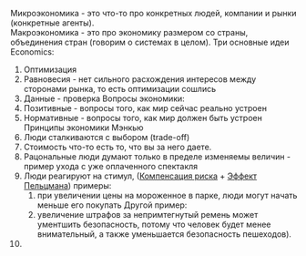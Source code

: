 Микроэкономика - это что-то про конкретных людей, компании и рынки (конкретные агенты).  
Макроэкономика - это про экономику размером со страны, объединения стран (говорим о системах в целом). 
Три основные идеи Economics:
1) Оптимизация
2) Равновесия - нет сильного расхождения интересов между сторонами рынка, то есть оптимизации сошлись
3) Данные - проверка
Вопросы экономики:
1) Позитивные - вопросы того, как мир сейчас реально устроен
2) Нормативные - вопросы того, как мир должен быть устроен
Принципы экономики Мэнкью
1) Люди сталкиваются с выбором (trade-off)
2) Стоимость что-то есть то, что вы за него даете.
3) Рацональные люди думают только в пределе изменяемы величин - пример ухода с уже оплаченного спектакля
4) Люди реагируют на стимул, ([Компенсация риска](https://en.wikipedia.org/wiki/Risk_compensation) + [Эффект Пельцмана](https://ru.wikipedia.org/wiki/%D0%AD%D1%84%D1%84%D0%B5%D0%BA%D1%82_%D0%9F%D0%B5%D0%BB%D1%8C%D1%86%D0%BC%D0%B0%D0%BD%D0%B0)) примеры:
	1) при увеличении цены на мороженное в парке, люди могут начать меньше его покупать Другой пример: 
	2) увеличение штрафов за непримтегнутый ремень может ументшить безопасность, потому что человек будет менее внимательный, а также уменьшается безопасность пешеходов). 
5) 